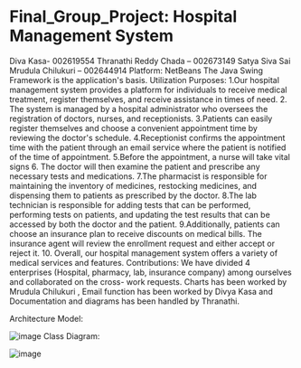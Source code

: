 # Final_Group_Project: Hospital Management System
Diva Kasa- 002619554
Thranathi Reddy Chada – 002673149
Satya Siva Sai Mrudula Chilukuri – 002644914
Platform: NetBeans
The Java Swing Framework is the application's basis. Utilization Purposes:
1.Our hospital management system provides a platform for individuals to receive medical treatment, register themselves, and receive assistance in times of need.
2. The system is managed by a hospital administrator who oversees the registration of doctors, nurses, and receptionists. 
3.Patients can easily register themselves and choose a convenient appointment time by reviewing the doctor's schedule. 
4.Receptionist confirms the appointment time with the patient through an email service where the patient is notified of the time of appointment.
5.Before the appointment, a nurse will take vital signs
6. The doctor will then examine the patient and prescribe any necessary tests and medications. 
7.The pharmacist is responsible for maintaining the inventory of medicines, restocking medicines, and dispensing them to patients as prescribed by the doctor. 
8.The lab technician is responsible for adding tests that can be performed, performing tests on patients, and updating the test results that can be accessed by both the doctor and the patient. 9.Additionally, patients can choose an insurance plan to receive discounts on medical bills. The insurance agent will review the enrollment request and either accept or reject it.
10. Overall, our hospital management system offers a variety of medical services and features.
Contributions:
We have divided 4 enterprises (Hospital, pharmacy, lab, insurance company) among ourselves and collaborated on the cross- work requests.
Charts has been worked by Mrudula Chilukuri , Email function has been worked by Divya Kasa and Documentation and diagrams has been handled by Thranathi.


Architecture Model:


![image](https://user-images.githubusercontent.com/122681973/233892342-18994ad1-26fb-4ae8-bf71-0d65f795306d.png)
Class Diagram:


![image](https://user-images.githubusercontent.com/122681973/233892434-8a884862-36a2-4d03-b1a2-d15dcaeccf91.png)



